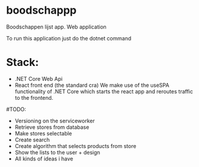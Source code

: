 # boodschappp
Boodschappen lijst app. Web application

To run this application just do the dotnet command
# Stack:
 - .NET Core Web Api
 - React front end (the standard cra)
 We make use of the useSPA functionality of .NET Core which starts the react app and reroutes traffic to the frontend.

#TODO:
 - Versioning on the serviceworker
 - Retrieve stores from database
 - Make stores selectable
 - Create search
 - Create algorithm that selects products from store
 - Show the lists to the user  + design
 - All kinds of ideas i have
